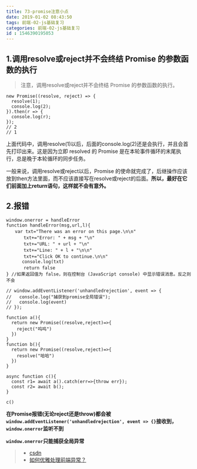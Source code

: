 ```yaml
---
title: 73-promise注意小点
date: 2019-01-02 08:43:50
tags: 前端-02-js基础复习
categories: 前端-02-js基础复习
id : 1546390195053
---
```

## 1.调用resolve或reject并不会终结 Promise 的参数函数的执行

> 注意，调用resolve或reject并不会终结 Promise 的参数函数的执行。


```
new Promise((resolve, reject) => {
  resolve(1);
  console.log(2);
}).then(r => {
  console.log(r);
});
// 2
// 1
```

上面代码中，调用resolve(1)以后，后面的console.log(2)还是会执行，并且会首先打印出来。这是因为立即 resolved 的 Promise 是在本轮事件循环的末尾执行，总是晚于本轮循环的同步任务。

一般来说，调用resolve或reject以后，Promise 的使命就完成了，后继操作应该放到then方法里面，而不应该直接写在resolve或reject的后面。**所以，最好在它们前面加上return语句，这样就不会有意外。**


## 2.报错


```
window.onerror = handleError
function handleError(msg,url,l){
　　var txt="There was an error on this page.\n\n"
　　　　txt+="Error: " + msg + "\n"
　　　　txt+="URL: " + url + "\n"
　　　　txt+="Line: " + l + "\n\n"
　　　　txt+="Click OK to continue.\n\n"
      console.log(txt)
　　　　return false
} //如果返回值为 false，则在控制台 (JavaScript console) 中显示错误消息。反之则不会

// window.addEventListener('unhandledrejection', event => {
//   console.log("捕获到promise全局错误");
//   console.log(event)
// });

function a(){
  return new Promise((resolve,reject)=>{ 
    reject("呜呜")
  }) 
}
function b(){
  return new Promise((resolve,reject)=>{ 
    resolve("哈哈")
  }) 
}

async function c(){
  const r1= await a().catch(err=>{throw err});
  const r2= await b();
}

c()

```

**在Promise报错(无论reject还是throw)都会被`window.addEventListener('unhandledrejection', event => {}`接收到，`window.onerror`监听不到**

**`window.onerror`只能捕获全局异常**

> - [csdn](https://blog.csdn.net/fundebug/article/details/78212439)
> - [如何优雅处理前端异常？](https://zhuanlan.zhihu.com/p/51800345)